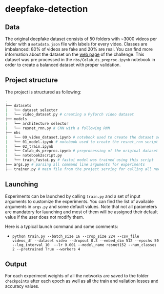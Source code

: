# deepfake-detection


## Data
The original deepfake dataset consists of 50 folders with ~3000 videos per folder with a `metadata.json` file with labels for every video. Classes are imbalanced: 80% of videos are fake and 20% are real. You can find more information about the dataset on the [web page](https://www.kaggle.com/c/deepfake-detection-challenge/data) of the challenge. 
This dataset was pre processed in the `nbs/Colab_ds_preproc.ipynb` notebook in order to create a balanced dataset with proper validation.



## Project structure

The project is structured as following:

```bash
.
├── datasets
|   └── dataset selector
|   └── video_dataset.py # creating a PyTorch video dataset 
├── models
|   └── architecture selector
|   └── resnet_rnn.py # CNN with a following RNN
├── nbs
|   └── 00_video_dataset.ipynb # notebook used to create the dataset script
|   └── 01_model.ipynb # notebook used to create the resnet_rnn script
|   └── 02_train.ipynb 
|   └── Colab_ds_preproc.ipynb # preprocessing of the original dataset in Google Colab
|   └── notebook2script.py
|   └── train_fastai.py # fastai model was trained using this script
├── args.py # parsing all command line arguments for experiments
├── trainer.py # main file from the project serving for calling all necessary functions for training and testing
```

## Launching
Experiments can be launched by calling `train.py` and a set of input arguments to customize the experiments. You can find the list of available arguments in `args.py` and some default values. Note that not all parameters are mandatory for launching and most of them will be assigned their default value if the user does not modify them.

Here is a typical launch command and some comments:

- `python train.py --batch_size 16 --crop_size 224 --csv_file videos_df --dataset video --dropout 0.3 --embed_dim 512 --epochs 50  --log_interval 10  --lr 0.001 --model_name resnet152 --num_classes 2 --pretrained True --workers 4`
  
## Output
For each experiment weights of all the networks are saved to the folder `checkpoints` after each epoch as well as all the train and valiation losses and accuracy values.
